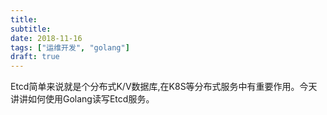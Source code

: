 ```yaml
---
title:
subtitle: 
date: 2018-11-16
tags: ["运维开发", "golang"]
draft: true
---
```


Etcd简单来说就是个分布式K/V数据库,在K8S等分布式服务中有重要作用。今天讲讲如何使用Golang读写Etcd服务。

<!--more-->

